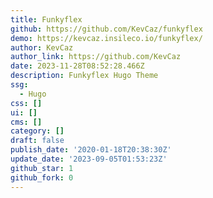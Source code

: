 ```yaml
---
title: Funkyflex
github: https://github.com/KevCaz/funkyflex
demo: https://kevcaz.insileco.io/funkyflex/
author: KevCaz
author_link: https://github.com/KevCaz
date: 2023-11-28T08:52:28.466Z
description: Funkyflex Hugo Theme
ssg:
  - Hugo
css: []
ui: []
cms: []
category: []
draft: false
publish_date: '2020-01-18T20:38:30Z'
update_date: '2023-09-05T01:53:23Z'
github_star: 1
github_fork: 0
---
```

